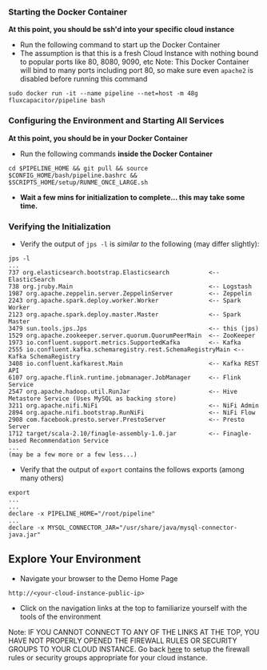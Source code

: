 ### Starting the Docker Container

**At this point, you should be ssh'd into your specific cloud instance**

* Run the following command to start up the Docker Container
* The assumption is that this is a fresh Cloud Instance with nothing bound to popular ports like 80, 8080, 9090, etc
Note:  This Docker Container will bind to many ports including port 80, so make sure even `apache2` is disabled before running this command
```
sudo docker run -it --name pipeline --net=host -m 48g fluxcapacitor/pipeline bash
```

### Configuring the Environment and Starting All Services

**At this point, you should be in your Docker Container**

* Run the following commands **inside the Docker Container**
```
cd $PIPELINE_HOME && git pull && source $CONFIG_HOME/bash/pipeline.bashrc && $SCRIPTS_HOME/setup/RUNME_ONCE_LARGE.sh
```


* **Wait a few mins for initialization to complete...  this may take some time.**

### Verifying the Initialization
* Verify the output of `jps -l` is *similar to* the following (may differ slightly):
```
jps -l
...
737 org.elasticsearch.bootstrap.Elasticsearch           <-- ElasticSearch
738 org.jruby.Main                                      <-- Logstash
1987 org.apache.zeppelin.server.ZeppelinServer          <-- Zeppelin
2243 org.apache.spark.deploy.worker.Worker              <-- Spark Worker
2123 org.apache.spark.deploy.master.Master              <-- Spark Master
3479 sun.tools.jps.Jps                                  <-- this (jps)
1529 org.apache.zookeeper.server.quorum.QuorumPeerMain  <-- ZooKeeper
1973 io.confluent.support.metrics.SupportedKafka        <-- Kafka
2555 io.confluent.kafka.schemaregistry.rest.SchemaRegistryMain <-- Kafka SchemaRegistry
3408 io.confluent.kafkarest.Main                        <-- Kafka REST API
6107 org.apache.flink.runtime.jobmanager.JobManager     <-- Flink Service
2547 org.apache.hadoop.util.RunJar                      <-- Hive Metastore Service (Uses MySQL as backing store)
3211 org.apache.nifi.NiFi                               <-- NiFi Admin
2894 org.apache.nifi.bootstrap.RunNiFi                  <-- NiFi Flow
2908 com.facebook.presto.server.PrestoServer            <-- Presto Server
1712 target/scala-2.10/finagle-assembly-1.0.jar         <-- Finagle-based Recommendation Service
...
(may be a few more or a few less...)
```
* Verify that the output of `export` contains the follows exports (among many others)
```
export
...
...
declare -x PIPELINE_HOME="/root/pipeline"
...
declare -x MYSQL_CONNECTOR_JAR="/usr/share/java/mysql-connector-java.jar"
```

## Explore Your Environment
* Navigate your browser to the Demo Home Page
```
http://<your-cloud-instance-public-ip>
```
* Click on the navigation links at the top to familiarize yourself with the tools of the environment

Note:  IF YOU CANNOT CONNECT TO ANY OF THE LINKS AT THE TOP, YOU HAVE NOT PROPERLY OPENED THE FIREWALL RULES OR SECURITY GROUPS TO YOUR CLOUD INSTANCE.  Go back [here](Setup-Cloud-Environment) to setup the firewall rules or security groups appropriate for your cloud instance.